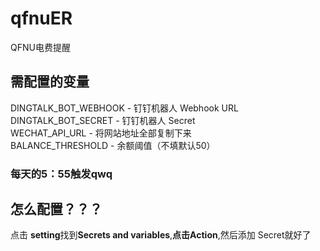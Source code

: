 # qfnuER
QFNU电费提醒
## 需配置的变量
DINGTALK_BOT_WEBHOOK - 钉钉机器人 Webhook URL <br>
DINGTALK_BOT_SECRET - 钉钉机器人 Secret <br>
WECHAT_API_URL - 将网站地址全部复制下来 <br>
BALANCE_THRESHOLD - 余额阈值（不填默认50）  
### 每天的5：55触发qwq  
## 怎么配置？？？  
点击 **setting**找到**Secrets and variables**,**点击Action**,然后添加 Secret就好了
